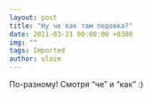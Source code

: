 ```yaml
---
layout: post
title: "Ну че как там педовка?"
date: 2011-03-21 00:00:00 +0300
img: ""
tags: Imported
author: vlaim
---
```


По-разному! Смотря “че” и “как” :)